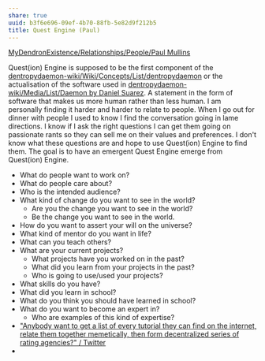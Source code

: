 ```yaml
---
share: true
uuid: b3f6e696-09ef-4b70-88fb-5e82d9f212b5
title: Quest Engine (Paul)
---
```

[MyDendronExistence/Relationships/People/Paul Mullins](/undefined)

Quest(ion) Engine is supposed to be the first component of the [dentropydaemon-wiki/Wiki/Concepts/List/dentropydaemon](/undefined) or the actualisation of the software used in [dentropydaemon-wiki/Media/List/Daemon by Daniel Suarez](/undefined). A statement in the form of software that makes us more human rather than less human. I am personally finding it harder and harder to relate to people. When I go out for dinner with people I used to know I find the conversation going in lame directions. I know if I ask the right questions I can get them going on passionate rants so they can sell me on their values and preferences. I don't know what these questions are and hope to use Quest(ion) Engine to find them. The goal is to have an emergent Quest Engine emerge from Quest(ion) Engine. 

* What do people want to work on?
* What do people care about?
* Who is the intended audience?
* What kind of change do you want to see in the world?
	* Are you the change you want to see in the world?
	* Be the change you want to see in the world.
* How do you want to assert your will on the universe?
* What kind of mentor do you want in life?
* What can you teach others?
* What are your current projects?
	* What projects have you worked on in the past?
	* What did you learn from your projects in the past?
	* Who is going to use/used your projects?
* What skills do you have?
* What did you learn in school?
* What do you think you should have learned in school?
* What do you want to become an expert in?
	* Who are examples of this kind of expertise?
* ["Anybody want to get a list of every tutorial they can find on the internet, relate them together memetically, then form decentralized series of rating agencies?" / Twitter](https://twitter.com/PaulWMullins/status/1620989926102953985)
* 